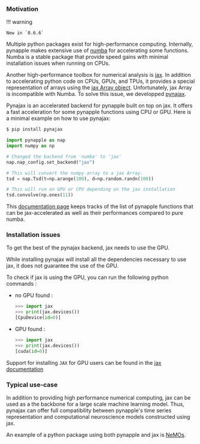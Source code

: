 ### Motivation


!!! warning

    New in `0.6.6`

Multiple python packages exist for high-performance computing. Internally, pynapple makes extensive use of [numba](https://numba.pydata.org/) for accelerating some functions. Numba is a stable package that provide speed gains with minimal installation issues when running on CPUs.

Another high-performance toolbox for numerical analysis is 
[jax](https://jax.readthedocs.io/en/latest/index.html). In addition to accelerating python code on CPUs, GPUs, and TPUs, it provides a special representation of arrays using the [jax Array object](https://jax.readthedocs.io/en/latest/jax-101/01-jax-basics.html). Unfortunately, jax Array is incompatible with Numba. To solve this issue, we developped [pynajax](https://github.com/pynapple-org/pynajax).

Pynajax is an accelerated backend for pynapple built on top on jax. It offers a fast acceleration for some pynapple functions using CPU or GPU. Here is a minimal example on how to use pynajax:

``` bash
$ pip install pynajax
```



``` python
import pynapple as nap
import numpy as np

# Changed the backend from 'numba' to 'jax'
nap.nap_config.set_backend("jax") 

# This will convert the numpy array to a jax Array.
tsd = nap.Tsd(t=np.arange(100), d=np.random.randn(100)) 

# This will run on GPU or CPU depending on the jax installation
tsd.convolve(np.ones(11)) 
```

This [documentation page](https://pynapple-org.github.io/pynajax/generated/gallery/) keeps tracks of the list of pynapple functions that can be jax-accelerated as well as their performances compared to pure numba.

### Installation issues

To get the best of the pynajax backend, jax needs to use the GPU. 

While installing pynajax will install all the dependencies necessary to use jax, it does not guarantee
the use of the GPU. 

To check if jax is using the GPU, you can run the following python commands :

- no GPU found : 

	```python
	>>> import jax
	>>> print(jax.devices())
	[CpuDevice(id=0)]
	```

- GPU found :

	```python
	>>> import jax
	>>> print(jax.devices())
	[cuda(id=0)]
	```

Support for installing `JAX` for GPU users can be found in the [jax documentation](https://jax.readthedocs.io/en/latest/installation.html)


### Typical use-case


In addition to providing high performance numerical computing, jax can be used as a the backbone for a large scale machine learning model. Thus, pynajax can offer full compatibility between pynapple's time series representation and computational neuroscience models constructed using jax.

An example of a python package using both pynapple and jax is [NeMOs](https://nemos.readthedocs.io/en/stable/).